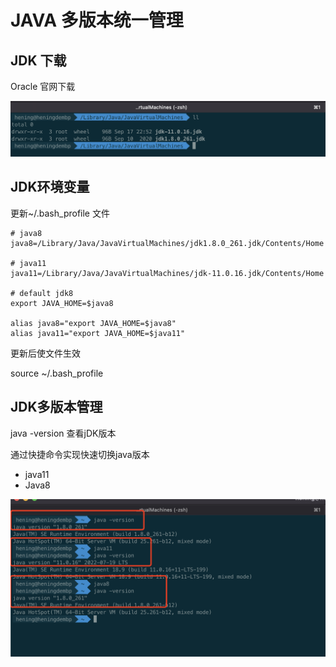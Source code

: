 # JAVA 多版本统一管理

## JDK 下载

Oracle 官网下载

![image-20220917234143658](assets/image-20220917234143658.png)



## JDK环境变量

更新~/.bash_profile 文件

```
# java8
java8=/Library/Java/JavaVirtualMachines/jdk1.8.0_261.jdk/Contents/Home

# java11
java11=/Library/Java/JavaVirtualMachines/jdk-11.0.16.jdk/Contents/Home

# default jdk8
export JAVA_HOME=$java8

alias java8="export JAVA_HOME=$java8"
alias java11="export JAVA_HOME=$java11"
```

更新后使文件生效

source  ~/.bash_profile

## JDK多版本管理

java -version 查看jDK版本

通过快捷命令实现快速切换java版本

- java11 
- Java8

![image-20220917234453694](assets/image-20220917234453694.png)